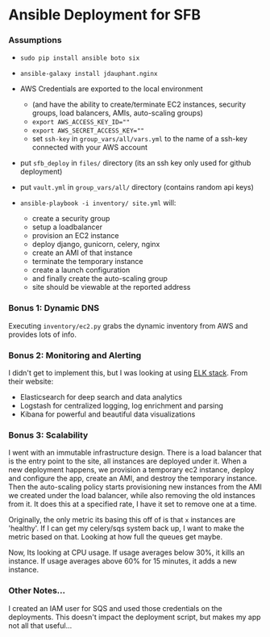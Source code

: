 # Ansible Deployment for SFB

### Assumptions
- `sudo pip install ansible boto six`
- `ansible-galaxy install jdauphant.nginx`
- AWS Credentials are exported to the local environment
    - (and have the ability to create/terminate EC2 instances, security groups, load balancers, AMIs, auto-scaling groups)
    - `export AWS_ACCESS_KEY_ID=""`
    - `export AWS_SECRET_ACCESS_KEY=""`
    - set `ssh-key` in `group_vars/all/vars.yml` to the name of a ssh-key connected with your AWS account
- put `sfb_deploy` in `files/` directory (its an ssh key only used for github deployment)
- put `vault.yml` in `group_vars/all/` directory (contains random api keys)

- `ansible-playbook -i inventory/ site.yml` will:
    - create a security group   
    - setup a loadbalancer
    - provision an EC2 instance
    - deploy django, gunicorn, celery, nginx
    - create an AMI of that instance
    - terminate the temporary instance
    - create a launch configuration
    - and finally create the auto-scaling group
    - site should be viewable at the reported address

### Bonus 1: Dynamic DNS
Executing `inventory/ec2.py` grabs the dynamic inventory from AWS and provides lots of info.

### Bonus 2: Monitoring and Alerting
I didn't get to implement this, but I was looking at using [ELK stack](https://www.elastic.co/webinars/elk-stack-devops-environment).
From their website:
- Elasticsearch for deep search and data analytics
- Logstash for centralized logging, log enrichment and parsing
- Kibana for powerful and beautiful data visualizations

### Bonus 3: Scalability
I went with an immutable infrastructure design. There is a load balancer that is the entry point to the site, all instances are deployed under it. When a new deployment happens, we provision a temporary ec2 instance, deploy and configure the app, create an AMI, and destroy the temporary instance. Then the auto-scaling policy starts provisioning new instances from the AMI we created under the load balancer, while also removing the old instances from it. It does this at a specified rate, I have it set to remove one at a time.

Originally, the only metric its basing this off of is that `x` instances are 'healthy'. If I can get my celery/sqs system back up, I want to make the metric based on that. Looking at how full the queues get maybe.

Now, Its looking at CPU usage. If usage averages below 30%, it kills an instance. If usage averages above 60% for 15 minutes, it adds a new instance.

### Other Notes...
I created an IAM user for SQS and used those credentials on the deployments. This doesn't impact the deployment script, but makes my app not all that useful...
